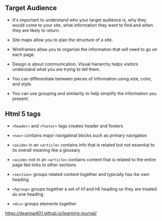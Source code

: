 
## Target Audience

- It's important to understand who your target audience
is, why they would come to your site, what information
they want to find and when they are likely to return.

- Site maps allow you to plan the structure of a site.

 - Wireframes allow you to organize the information that
will need to go on each page.

- Design is about communication. Visual hierarchy
 helps
visitors understand what you are trying to tell them.

 - You can differentiate between pieces of information
using size, color, and style.

- You can use grouping and similarity to help simplify
the information you present.

## Html 5 tags


- ```<header>``` and ```<footer>``` tags creates header and footers
- ```<nav>``` contains major navigatinal blocks such as primary navigation
- ```<aside>``` in an ```<article>``` contains info that is related but not essential to its overall meaning like a glossary
- ```<aside>``` not in an ```<article>``` contains content that is related to the entire page like links to other sections

- ```<section>``` groups related content together and typically has itw own heading

- ```<hgroup>``` groups together a set of h1 and h6 heading so they are treated as one heading

- ```<div>``` groups elements together


https://deannaj401.github.io/learning-journal/
